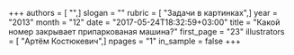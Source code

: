 +++
authors = [ "",]
slogan = ""
rubric = [ "Задачи в картинках",]
year = "2013"
month = "12"
date = "2017-05-24T18:32:59+03:00"
title = "Какой номер закрывает припаркованая машина?"
first_page = "23"
illustrators = [ "Артём Костюкевич",]
npages = "1"
in_sample = false
+++
